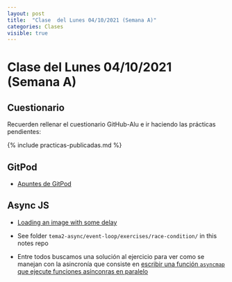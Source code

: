 ```yaml
---
layout: post
title:  "Clase  del Lunes 04/10/2021 (Semana A)"
categories: Clases
visible: true
---
```


# Clase  del Lunes 04/10/2021 (Semana A)

## Cuestionario

Recuerden rellenar el cuestionario GitHub-Alu e ir haciendo las prácticas pendientes:

{% include practicas-publicadas.md %}

## GitPod

* [Apuntes de GitPod]({{site.baseurl}}/tema1-introduccion/gitpod)

## Async JS

* [Loading an image with some delay](https://ull-mii-sytws.github.io/tema2-async/event-loop/exercises/race-condition/instructions.html#loading-an-image-with-some-delay)
* See folder `tema2-async/event-loop/exercises/race-condition/` in this notes repo

* Entre todos buscamos una solución al ejercicio para ver como se manejan con la asincronía que consiste en [escribir una función `asyncmap` que ejecute funciones asínconras en paralelo]({{site.baseurl}}/practicas/07p7-t2-asyncmap.html)

